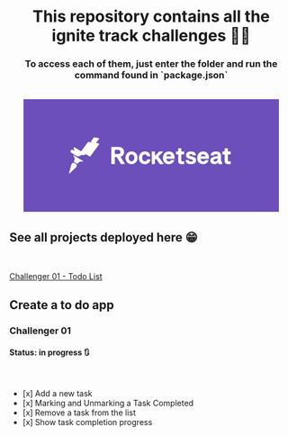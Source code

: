 <div align="center">
  <h1>This repository contains all the ignite track challenges 🚀🚀</h1>
  <h3>To access each of them, just enter the folder and run the command found in `package.json`</h3>
  <br/>
  <img src="./github/rocketseat_header.jpg" alt="rocketseat header preview" height="200px" />
</div>

<div>
  <h2>See all projects deployed here 😁</h2>
  <br/>

<a target="_blank" href="https://ignite-frontend-2022-challenger01.vercel.app/">Challenger 01 - Todo List</a>

</div>

<div>

  <h2>Create a to do app</h2>
  <h3>Challenger 01</h3>
  <h4>Status: in progress 🔃</h4>
  <br />

  <ul>
    <li>[x] Add a new task</li>  
    <li>[x] Marking and Unmarking a Task Completed</li>  
    <li>[x] Remove a task from the list</li>  
    <li>[x] Show task completion progress</li>  
  </ul>

</div>
